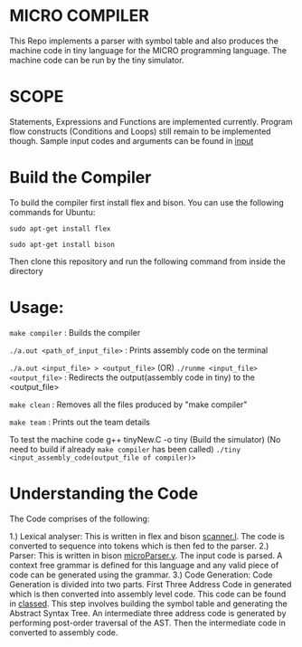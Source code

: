 # MICRO COMPILER

This Repo implements a parser with symbol table and also produces the machine code in tiny language for the MICRO programming language. 
The machine code can be run by the tiny simulator. 

# SCOPE

Statements, Expressions and Functions are implemented currently. Program flow constructs (Conditions and Loops) still remain to be implemented though. Sample input codes and arguments can be found in [input](/input)


# Build the Compiler

To build the compiler first install flex and bison. You can use the following commands for Ubuntu:

``sudo apt-get install flex``

``sudo apt-get install bison``

Then clone this repository and run the following command from inside the directory

# Usage:

``make compiler`` 						: 	Builds the compiler

``./a.out <path_of_input_file>``		:	Prints assembly code on the terminal

``./a.out <input_file> > <output_file>`` 
(OR)
``./runme <input_file> <output_file>``	:	Redirects the output(assembly code in tiny) to the <output_file>

``make clean``							: 	Removes all the files produced by "make compiler"

``make team`` 							: 	Prints out the team details

To test the machine code
g++ tinyNew.C -o tiny (Build the simulator) (No need to build if already ``make compiler`` has been called)
``./tiny <input_assembly_code(output_file of compiler)>``


# Understanding the Code

The Code comprises of the following: 

1.) Lexical analyser: This is written in flex and bison [scanner.l](/scanner.l). The code is converted to sequence into tokens which is then fed to the parser. 
2.) Parser: This is written in bison [microParser.y](/microParser.y). The input code is parsed. A context free grammar is defined for this language and any valid piece of code can be generated using the grammar.
3.) Code Generation: Code Generation is divided into two parts. First Three Address Code in generated which is then converted into assembly level code. This code can be found in [classed](/classes). This step involves building the symbol table and generating the Abstract Syntax Tree. An intermediate three address code is generated by performing post-order traversal of the AST. Then the intermediate code in converted to assembly code.




